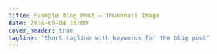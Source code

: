 ```yaml
---
title: Example Blog Post – Thumbnail Image
date: 2014-05-04 15:00
cover_header: true
tagline: "Short tagline with keywords for the blog post"
---
```

